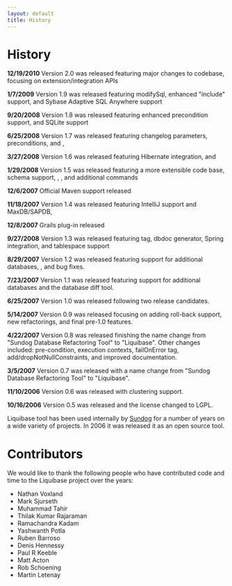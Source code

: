 ```yaml
---
layout: default
title: History
---
```


# History #
**12/19/2010** Version 2.0 was released featuring major changes to codebase, focusing on extension/integration APIs

**1/7/2009** Version 1.9 was released featuring modifySql, enhanced "include" support, and Sybase Adaptive SQL Anywhere support

**9/20/2008** Version 1.8 was released featuring enhanced precondition support, and SQLite support

**6/25/2008** Version 1.7 was released featuring changelog parameters, preconditions, and <loadData>, 

**3/27/2008** Version 1.6 was released featuring Hibernate integration, and <tagDatabase>

**1/29/2008** Version 1.5 was released featuring a more extensible code base, schema support, <update>, <delete>, and additional commands

**12/6/2007** Official Maven support released

**11/18/2007** Version 1.4 was released featuring IntelliJ support and MaxDB/SAPDB, 

**12/8/2007** Grails plug-in released

**9/27/2008** Version 1.3 was released featuring <custom> tag, dbdoc generator, Spring integration, and tablespace support

**8/29/2007** Version 1.2 was released featuring support for additional databases, <sqlfile>, and bug fixes.

**7/23/2007** Version 1.1 was released featuring support for additional databases and the database diff tool.

**6/25/2007** Version 1.0 was released following two release candidates.

**5/14/2007** Version 0.9 was released focusing on adding roll-back support, new refactorings, and final pre-1.0 features.

**4/22/2007** Version 0.8 was released finishing the name change from "Sundog Database Refactoring Tool" to "Liquibase". Other changes included: pre-condition, execution contexts, failOnError tag, add/dropNotNullConstraints, and improved documentation.

**3/5/2007** Version 0.7 was released with a name change from "Sundog Database Refactoring Tool" to "Liquibase".

**11/10/2006** Version 0.6 was released with clustering support.

**10/16/2006** Version 0.5 was released and the license changed to LGPL.

Liquibase tool has been used internally by [Sundog](http://www.sundog.net) for a number of years on a wide variety of projects. In 2006 it was released it as an open source tool.
 

# Contributors #

We would like to thank the following people who have contributed code and time to the Liquibase project over the years:

  * Nathan Voxland
  * Mark Sjurseth
  * Muhammad Tahir
  * Thilak Kumar Rajaraman
  * Ramachandra Kadam
  * Yashwanth Potla
  * Ruben Barroso
  * Denis Hennessy
  * Paul R Keeble
  * Matt Acton
  * Rob Schoening
  * Martin Letenay